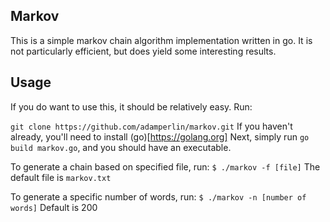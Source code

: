 ## Markov
This is a simple markov chain algorithm implementation written in go. It is not particularly efficient, but does yield some interesting results. 

## Usage
If you do want to use this, it should be relatively easy. Run:

`git clone https://github.com/adamperlin/markov.git`
If you haven't already, you'll need to install (go)[https://golang.org]
Next, simply run `go build markov.go`, and you should have an executable. 

To generate a chain based on specified file, run: 
`$ ./markov -f [file]`
The default file is `markov.txt`

To generate a specific number of words, run:
`$ ./markov -n [number of words]`
Default is 200



